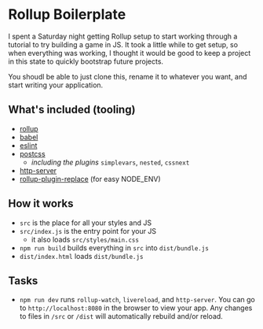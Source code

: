 # Rollup Boilerplate

I spent a Saturday night getting Rollup setup to start working through a tutorial to try building a game in JS. It took a little while to get setup, so when everything was working, I thought it would be good to keep a project in this state to quickly bootstrap future projects.

You shoudl be able to just clone this, rename it to whatever you want, and start writing your application.

## What's included (tooling)

* [rollup](http://rollupjs.org/)
* [babel](https://babeljs.io/)
* [eslint](http://eslint.org/)
* [postcss](http://postcss.org/)
	* _including the plugins_ `simplevars`, `nested`, `cssnext`
* [http-server](https://github.com/indexzero/http-server)
* [rollup-plugin-replace](https://github.com/rollup/rollup-plugin-replace) (for easy NODE_ENV)

## How it works

* `src` is the place for all your styles and JS
* `src/index.js` is the entry point for your JS
	* it also loads `src/styles/main.css`
* `npm run build` builds everything in `src` into `dist/bundle.js`
* `dist/index.html` loads `dist/bundle.js`

## Tasks

* `npm run dev` runs `rollup-watch`, `livereload`, and `http-server`. You can go to `http://localhost:8080` in the browser to view your app. Any changes to files in `/src` or `/dist` will automatically rebuild and/or reload.
